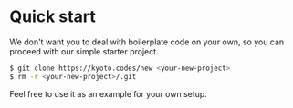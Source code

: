 # Quick start

We don't want you to deal with boilerplate code on your own, so you can proceed with our simple starter project.

```bash
$ git clone https://kyoto.codes/new <your-new-project>
$ rm -r <your-new-project>/.git
```

Feel free to use it as an example for your own setup.

